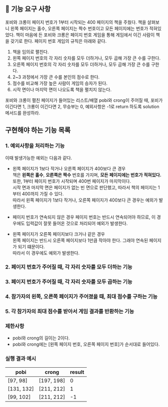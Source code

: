 ## 🚀 기능 요구 사항

포비와 크롱이 페이지 번호가 1부터 시작되는 400 페이지의 책을 주웠다. 책을 살펴보니 왼쪽 페이지는 홀수, 오른쪽 페이지는 짝수 번호이고 모든 페이지에는 번호가 적혀있었다. 책이 마음에 든 포비와 크롱은 페이지 번호 게임을 통해 게임에서 이긴 사람이 책을 갖기로 한다. 페이지 번호 게임의 규칙은 아래와 같다.

1. 책을 임의로 펼친다.
2. 왼쪽 페이지 번호의 각 자리 숫자를 모두 더하거나, 모두 곱해 가장 큰 수를 구한다.
3. 오른쪽 페이지 번호의 각 자리 숫자를 모두 더하거나, 모두 곱해 가장 큰 수를 구한다.
4. 2~3 과정에서 가장 큰 수를 본인의 점수로 한다.
5. 점수를 비교해 가장 높은 사람이 게임의 승자가 된다.
6. 시작 면이나 마지막 면이 나오도록 책을 펼치지 않는다.

포비와 크롱이 펼친 페이지가 들어있는 리스트/배열 pobi와 crong이 주어질 때, 포비가 이긴다면 1, 크롱이 이긴다면 2, 무승부는 0, 예외사항은 -1로 return 하도록 solution 메서드를 완성하라.

## 구현해야 하는 기능 목록  
### 1. 예외사항을 처리하는 기능
이때 발생가능한 예외는 다음과 같다.  
- 왼쪽 페이지가 1보다 작거나 오른쪽 페이지가 400보다 큰 경우  
책은 **왼쪽은 홀수**, **오른쪽은 짝수** 번호를 가지며, **모든 페이지에는 번호가 적혀있다.**  
또한, 1부터 페이지 번호가 시작되며 400번 페이지가 마지막이다.  
시작 면과 마지막 면은 페이지가 없는 빈 면으로 판단했고, 따라서 책의 페이지는 1부터 400까지 가질 수 있다.  
따라서 왼쪽 페이지가 1보다 작거나, 오른쪽 페이지가 400보다 큰 경우는 예외가 발생한다.

- 페이지 번호가 연속되지 않은 경우
페이지 번호는 반드시 연속되어야 하므로, 이 경우에도 입력값이 잘못 들어온 것으로 처리되어 예외가 발생한다.

- 왼쪽 페이지가 오른쪽 페이지보다 크거나 같은 경우  
왼쪽 페이지는 반드시 오른쪽 페이지보다 1만큼 작아야 한다. 그래야 연속된 페이지가 되기 떄문이다.  
따라서 이 경우에도 예외가 발생한다.

### 2. 페이지 번호가 주어질 때, 각 자리 숫자를 모두 더하는 기능

### 3. 페이지 번호가 주어질 때, 각 자리 숫자를 모두 곱하는 기능  

### 4. 참가자의 왼쪽, 오른쪽 페이지가 주어졌을 때, 최대 점수를 구하는 기능

### 5. 각 참가자의 최대 점수를 받아서 게임 결과를 반환하는 기능

### 제한사항

- pobi와 crong의 길이는 2이다.
- pobi와 crong에는 [왼쪽 페이지 번호, 오른쪽 페이지 번호]가 순서대로 들어있다.

### 실행 결과 예시

| pobi | crong | result |
| --- | --- | --- |
| [97, 98] | [197, 198] | 0 |
| [131, 132] | [211, 212] | 1 |
| [99, 102] | [211, 212] | -1 |
